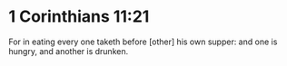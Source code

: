 # 1 Corinthians 11:21

For in eating every one taketh before [other] his own supper: and one is hungry, and another is drunken.
